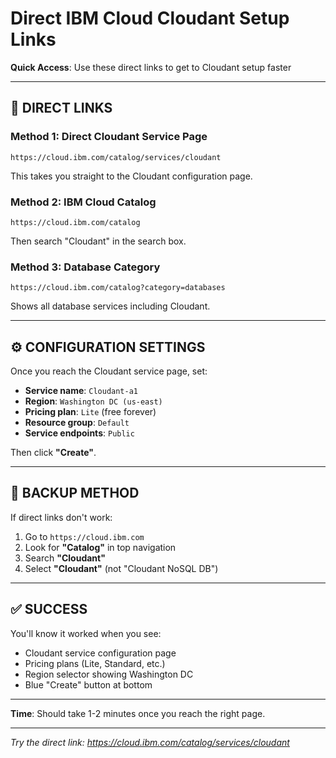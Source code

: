 # Direct IBM Cloud Cloudant Setup Links

**Quick Access**: Use these direct links to get to Cloudant setup faster

---

## 🚀 **DIRECT LINKS**

### **Method 1: Direct Cloudant Service Page**
```
https://cloud.ibm.com/catalog/services/cloudant
```
This takes you straight to the Cloudant configuration page.

### **Method 2: IBM Cloud Catalog**
```
https://cloud.ibm.com/catalog
```
Then search "Cloudant" in the search box.

### **Method 3: Database Category**
```
https://cloud.ibm.com/catalog?category=databases
```
Shows all database services including Cloudant.

---

## ⚙️ **CONFIGURATION SETTINGS**

Once you reach the Cloudant service page, set:

- **Service name**: `Cloudant-a1`
- **Region**: `Washington DC (us-east)`
- **Pricing plan**: `Lite` (free forever)
- **Resource group**: `Default`
- **Service endpoints**: `Public`

Then click **"Create"**.

---

## 🔗 **BACKUP METHOD**

If direct links don't work:

1. Go to `https://cloud.ibm.com`
2. Look for **"Catalog"** in top navigation
3. Search **"Cloudant"** 
4. Select **"Cloudant"** (not "Cloudant NoSQL DB")

---

## ✅ **SUCCESS**

You'll know it worked when you see:
- Cloudant service configuration page
- Pricing plans (Lite, Standard, etc.)
- Region selector showing Washington DC
- Blue "Create" button at bottom

---

**Time**: Should take 1-2 minutes once you reach the right page.

---

*Try the direct link: https://cloud.ibm.com/catalog/services/cloudant*